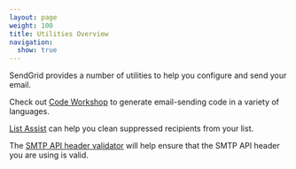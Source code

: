 ```yaml
---
layout: page
weight: 100
title: Utilities Overview
navigation: 
  show: true
---
```


SendGrid provides a number of utilities to help you configure and send
your email.

Check out [Code Workshop]({{root_url}}/Utilities/code_workshop.html) to
generate email-sending code in a variety of languages.

[List Assist]({{root_url}}/Utilities/list_assist.html) can help you clean
suppressed recipients from your list.

The [SMTP API header validator]({{root_url}}/Utilities/smtpapi_validator.html) will help ensure that the SMTP API header you are using is valid.
